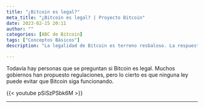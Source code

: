 ```yaml
---
title: "¿Bitcoin es legal?"
meta_title: "¿Bitcoin es legal? | Proyecto Bitcoin"
date: 2023-02-15 20:11
author: ""
categories: [ABC de Bitcoin]
tags: ["Conceptos Básicos"]
description: "La legalidad de Bitcoin es terreno resbaloso. La respuesta es 'Depende de en qué país vivas, pero igual no importa'"

---
```


Todavía hay personas que se preguntan si Bitcoin es legal. Muchos gobiernos han propuesto regulaciones, pero lo cierto es que ninguna ley puede evitar que Bitcoin siga funcionando.

{{< youtube pSiSzPSbk6M >}}

<hr>
